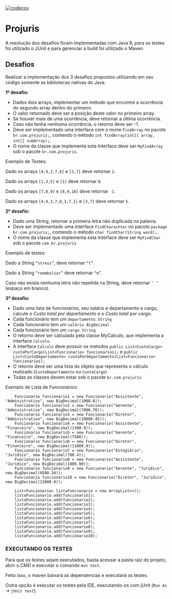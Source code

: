 [![codecov](https://codecov.io/gh/DiegoSouzaDev/Projuris/branch/master/graph/badge.svg)](https://codecov.io/gh/DiegoSouzaDev/Projuris)

# Projuris
A resolução dos desafios foram implementadas com Java 8, para os testes foi utilizado o JUnit e para gerenciar a build foi utilizado o Maven.


## Desafios

Realizar a implementação dos 3 desafios propostos utilizando em seu código somente as bibliotecas nativas do Java.

**1º desafio:**
* Dados dois arrays, implementar um método que encontre a ocorrência do segundo array dentro  do primeiro.
* O valor retornado deve ser a posição deste valor no primeiro array.
* Se houver mais de uma ocorrência, deve retornar a última ocorrência.
* Caso não tenha nenhuma ocorrência, o retorno deve ser -1.
* Deve ser implementado uma interface com o nome `FindArray` no pacote `br.com.projuris;`, contendo o método `int findArray(int[] array, int[] subArray);`.
* O nome da classe que implementa esta Interface deve ser `MyFindArray` sob o pacote `br.com.projuris`.

Exemplo de Testes:

Dado os arrays `[4,9,3,7,8]` e `[3,7]` deve retornar `2`.

Dado os arrays `[1,3,5]` e `[1]` deve retornar `0`.

Dado os arrays `[7,8,9]` e `[8,9,10]` deve retornar `-1`.

Dado os arrays `[4,9,3,7,8,3,7,1]` e `[3,7]` deve retornar `5`.
 
**2º desafio:**
* Dado uma String, retornar a primeira letra não duplicada na palavra.
* Deve ser implementado uma interface `FindCharachter` no pacote `package br.com.projuris;`, contendo o método `char findChar(String word);`.
* O nome da classe que implementa esta Interface deve ser `MyFindChar` sob o pacote `com.br.projuris`

Exemplo de testes:


Dado a String `“stress”`, deve retornar `“t”`.

Dado a String `“reembolsar”` deve retornar `“m”`.

Caso não exista nenhuma letra não repetida na String, deve retornar `‘ ’` (espaço em branco).
 
**3º desafio:**
* Dado uma lista de funcionários, seu salário e departamento e cargo, calcule o *Custo total por departamento* e o *Custo total por cargo*.
* Cada funcionário tem um `departamento`. `String`
* Cada funcionário tem um `salário`. `BigDecimal`
* Cada funcionário tem um `cargo`. `String`
* O retorno deve ser calculado pela classe MyCalculo, que implementa a interface `Calculo`.
* A interface `Calculo` deve possuir os metodos `public List<CustoCargo> custoPorCargo(List<Funcionario> funcionarios);`
e `public List<CustoDepartamento> custoPorDepartamento(List<Funcionario> funcionarios);`
* O retorno deve ser uma lista do objeto que representa o cálculo realizado (`CustoDepartamento` ou `CustoCargo`)
* Todas as classes devem estar sob o pacote `br.com.projuris`

 
Exemplo de Lista de Funcionários:

		Funcionario funcionario1 = new Funcionario("Assistente", "Administrativo", new BigDecimal(1000.0));
		Funcionario funcionario2 = new Funcionario("Gerente", "Administrativo", new BigDecimal(7000.70));
		Funcionario funcionario3 = new Funcionario("Diretor", "Administrativo", new BigDecimal(10000.45));
		Funcionario funcionario4 = new Funcionario("Assistente", "Financeiro", new BigDecimal(1300.9));
		Funcionario funcionario5 = new Funcionario("Gerente", "Financeiro", new BigDecimal(7500));
		Funcionario funcionario6 = new Funcionario("Diretor", "Financeiro", new BigDecimal(11000.0));
		Funcionario funcionario7 = new Funcionario("Estagiário", "Jurídico", new BigDecimal(700.4));
		Funcionario funcionario8 = new Funcionario("Assistente", "Jurídico", new BigDecimal(1800.90));
		Funcionario funcionario9 = new Funcionario("Gerente", "Jurídico", new BigDecimal(9500.50));
		Funcionario funcionario10 = new Funcionario("Diretor", "Jurídico", new BigDecimal(13000.0));
		
		List<Funcionario> listaFuncionario = new ArrayList<>();
		listaFuncionario.add(funcionario1);
		listaFuncionario.add(funcionario2);
		listaFuncionario.add(funcionario3);
		listaFuncionario.add(funcionario4);
		listaFuncionario.add(funcionario5);
		listaFuncionario.add(funcionario6);
		listaFuncionario.add(funcionario7);
		listaFuncionario.add(funcionario8);
		listaFuncionario.add(funcionario9);
		listaFuncionario.add(funcionario10);

		

### EXECUTANDO OS TESTES

Para que os testes sejam executados, basta acessar a pasta raiz do projeto, abrir o CMD e executar o comando `mvn test`.

Feito isso, o maven baixará as dependencias e executará os testes.

Outra opção é executar os testes pela IDE, executando-os com jUnit (`Run As` -> `jUnit test`).


